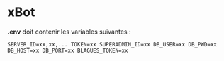 # xBot

**.env** doit contenir les variables suivantes :

`SERVER_ID=xx,xx,... TOKEN=xx SUPERADMIN_ID=xx DB_USER=xx DB_PWD=xx DB_HOST=xx DB_PORT=xx BLAGUES_TOKEN=xx`
